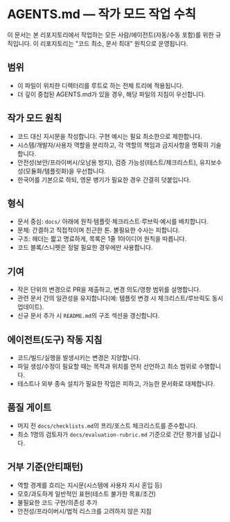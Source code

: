 # AGENTS.md — 작가 모드 작업 수칙

이 문서는 본 리포지토리에서 작업하는 모든 사람/에이전트(자동/수동 포함)를 위한 규칙입니다. 이 리포지토리는 "코드 최소, 문서 최대" 원칙으로 운영됩니다.

## 범위
- 이 파일이 위치한 디렉터리를 루트로 하는 전체 트리에 적용됩니다.
- 더 깊이 중첩된 AGENTS.md가 있을 경우, 해당 파일의 지침이 우선합니다.

## 작가 모드 원칙
- 코드 대신 지시문을 작성합니다. 구현 예시는 필요 최소한으로 제한합니다.
- 시스템/개발자/사용자 역할을 분리하고, 각 역할의 책임과 금지사항을 명확히 기술합니다.
- 안전성(보안/프라이버시/오남용 방지), 검증 가능성(테스트/체크리스트), 유지보수성(모듈화/템플릿화)을 우선합니다.
- 한국어를 기본으로 하되, 영문 병기가 필요한 경우 간결히 덧붙입니다.

## 형식
- 문서 중심: `docs/` 아래에 원칙·템플릿·체크리스트·루브릭·예시를 배치합니다.
- 문체: 간결하고 직접적이며 친근한 톤. 불필요한 수사는 피합니다.
- 구조: 헤더는 짧고 명료하게, 목록은 1줄 1아이디어 원칙을 따릅니다.
- 코드 블록/스니펫은 정말 필요한 경우에만 사용합니다.

## 기여
- 작은 단위의 변경으로 PR을 제출하고, 변경 의도/영향 범위를 설명합니다.
- 관련 문서 간의 일관성을 유지합니다(예: 템플릿 변경 시 체크리스트/루브릭도 동시 업데이트).
- 신규 문서 추가 시 `README.md`의 구조 섹션을 갱신합니다.

## 에이전트(도구) 작동 지침
- 코드/빌드/실행을 발생시키는 변경은 지양합니다.
- 파일 생성/수정이 필요할 때는 목적과 위치를 먼저 선언하고 최소 범위로 수행합니다.
- 테스트나 외부 종속 설치가 필요한 작업은 피하고, 가능한 문서화로 대체합니다.

## 품질 게이트
- 머지 전 `docs/checklists.md`의 프리/포스트 체크리스트를 준수합니다.
- 최소 1명의 검토자가 `docs/evaluation-rubric.md` 기준으로 간단 평가를 남깁니다.

## 거부 기준(안티패턴)
- 역할 경계를 흐리는 지시문(시스템에 사용자 지시 혼입 등)
- 모호/과도하게 일반적인 표현(테스트 불가한 목표/조건)
- 불필요한 코드 구현/의존성 추가
- 안전성/프라이버시/법적 리스크를 고려하지 않은 지침
